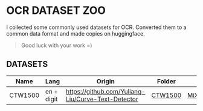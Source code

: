 # OCR DATASET ZOO

I collected some commonly used datasets for OCR. Converted them to a common data format and made copies on huggingface.

> Good luck with your work =)

## DATASETS

| Name    | Lang       | Origin                                             | Folder               | Huggingface                                                                    |
| ------- | ---------- | -------------------------------------------------- | -------------------- | ------------------------------------------------------------------------------ |
| CTW1500 | en + digit | https://github.com/Yuliang-Liu/Curve-Text-Detector | [CTW1500](./CTW1500) | [MiXaiLL76/CTW1500_OCR](https://huggingface.co/datasets/MiXaiLL76/CTW1500_OCR) |